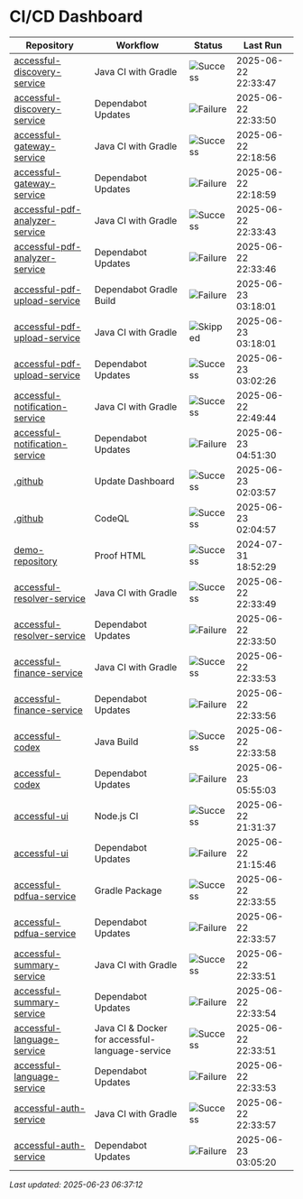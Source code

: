 # CI/CD Dashboard

| Repository | Workflow | Status | Last Run |
| ---------- | -------- | ------ | -------- |
| [accessful-discovery-service](https://github.com/Accessful-AI/accessful-discovery-service) | Java CI with Gradle | ![Success](https://img.shields.io/badge/Success-brightgreen) | 2025-06-22 22:33:47 |
| [accessful-discovery-service](https://github.com/Accessful-AI/accessful-discovery-service) | Dependabot Updates | ![Failure](https://img.shields.io/badge/Failure-red) | 2025-06-22 22:33:50 |
| [accessful-gateway-service](https://github.com/Accessful-AI/accessful-gateway-service) | Java CI with Gradle | ![Success](https://img.shields.io/badge/Success-brightgreen) | 2025-06-22 22:18:56 |
| [accessful-gateway-service](https://github.com/Accessful-AI/accessful-gateway-service) | Dependabot Updates | ![Failure](https://img.shields.io/badge/Failure-red) | 2025-06-22 22:18:59 |
| [accessful-pdf-analyzer-service](https://github.com/Accessful-AI/accessful-pdf-analyzer-service) | Java CI with Gradle | ![Success](https://img.shields.io/badge/Success-brightgreen) | 2025-06-22 22:33:43 |
| [accessful-pdf-analyzer-service](https://github.com/Accessful-AI/accessful-pdf-analyzer-service) | Dependabot Updates | ![Failure](https://img.shields.io/badge/Failure-red) | 2025-06-22 22:33:46 |
| [accessful-pdf-upload-service](https://github.com/Accessful-AI/accessful-pdf-upload-service) | Dependabot Gradle Build | ![Failure](https://img.shields.io/badge/Failure-red) | 2025-06-23 03:18:01 |
| [accessful-pdf-upload-service](https://github.com/Accessful-AI/accessful-pdf-upload-service) | Java CI with Gradle | ![Skipped](https://img.shields.io/badge/Skipped-yellow) | 2025-06-23 03:18:01 |
| [accessful-pdf-upload-service](https://github.com/Accessful-AI/accessful-pdf-upload-service) | Dependabot Updates | ![Success](https://img.shields.io/badge/Success-brightgreen) | 2025-06-23 03:02:26 |
| [accessful-notification-service](https://github.com/Accessful-AI/accessful-notification-service) | Java CI with Gradle | ![Success](https://img.shields.io/badge/Success-brightgreen) | 2025-06-22 22:49:44 |
| [accessful-notification-service](https://github.com/Accessful-AI/accessful-notification-service) | Dependabot Updates | ![Failure](https://img.shields.io/badge/Failure-red) | 2025-06-23 04:51:30 |
| [.github](https://github.com/Accessful-AI/.github) | Update Dashboard | ![Success](https://img.shields.io/badge/Success-brightgreen) | 2025-06-23 02:03:57 |
| [.github](https://github.com/Accessful-AI/.github) | CodeQL | ![Success](https://img.shields.io/badge/Success-brightgreen) | 2025-06-23 02:04:57 |
| [demo-repository](https://github.com/Accessful-AI/demo-repository) | Proof HTML | ![Success](https://img.shields.io/badge/Success-brightgreen) | 2024-07-31 18:52:29 |
| [accessful-resolver-service](https://github.com/Accessful-AI/accessful-resolver-service) | Java CI with Gradle | ![Success](https://img.shields.io/badge/Success-brightgreen) | 2025-06-22 22:33:49 |
| [accessful-resolver-service](https://github.com/Accessful-AI/accessful-resolver-service) | Dependabot Updates | ![Failure](https://img.shields.io/badge/Failure-red) | 2025-06-22 22:33:50 |
| [accessful-finance-service](https://github.com/Accessful-AI/accessful-finance-service) | Java CI with Gradle | ![Success](https://img.shields.io/badge/Success-brightgreen) | 2025-06-22 22:33:53 |
| [accessful-finance-service](https://github.com/Accessful-AI/accessful-finance-service) | Dependabot Updates | ![Failure](https://img.shields.io/badge/Failure-red) | 2025-06-22 22:33:56 |
| [accessful-codex](https://github.com/Accessful-AI/accessful-codex) | Java Build | ![Success](https://img.shields.io/badge/Success-brightgreen) | 2025-06-22 22:33:58 |
| [accessful-codex](https://github.com/Accessful-AI/accessful-codex) | Dependabot Updates | ![Failure](https://img.shields.io/badge/Failure-red) | 2025-06-23 05:55:03 |
| [accessful-ui](https://github.com/Accessful-AI/accessful-ui) | Node.js CI | ![Success](https://img.shields.io/badge/Success-brightgreen) | 2025-06-22 21:31:37 |
| [accessful-ui](https://github.com/Accessful-AI/accessful-ui) | Dependabot Updates | ![Failure](https://img.shields.io/badge/Failure-red) | 2025-06-22 21:15:46 |
| [accessful-pdfua-service](https://github.com/Accessful-AI/accessful-pdfua-service) | Gradle Package | ![Success](https://img.shields.io/badge/Success-brightgreen) | 2025-06-22 22:33:55 |
| [accessful-pdfua-service](https://github.com/Accessful-AI/accessful-pdfua-service) | Dependabot Updates | ![Failure](https://img.shields.io/badge/Failure-red) | 2025-06-22 22:33:57 |
| [accessful-summary-service](https://github.com/Accessful-AI/accessful-summary-service) | Java CI with Gradle | ![Success](https://img.shields.io/badge/Success-brightgreen) | 2025-06-22 22:33:51 |
| [accessful-summary-service](https://github.com/Accessful-AI/accessful-summary-service) | Dependabot Updates | ![Failure](https://img.shields.io/badge/Failure-red) | 2025-06-22 22:33:54 |
| [accessful-language-service](https://github.com/Accessful-AI/accessful-language-service) | Java CI & Docker for accessful-language-service | ![Success](https://img.shields.io/badge/Success-brightgreen) | 2025-06-22 22:33:51 |
| [accessful-language-service](https://github.com/Accessful-AI/accessful-language-service) | Dependabot Updates | ![Failure](https://img.shields.io/badge/Failure-red) | 2025-06-22 22:33:53 |
| [accessful-auth-service](https://github.com/Accessful-AI/accessful-auth-service) | Java CI with Gradle | ![Success](https://img.shields.io/badge/Success-brightgreen) | 2025-06-22 22:33:57 |
| [accessful-auth-service](https://github.com/Accessful-AI/accessful-auth-service) | Dependabot Updates | ![Failure](https://img.shields.io/badge/Failure-red) | 2025-06-23 03:05:20 |


*Last updated: 2025-06-23 06:37:12*